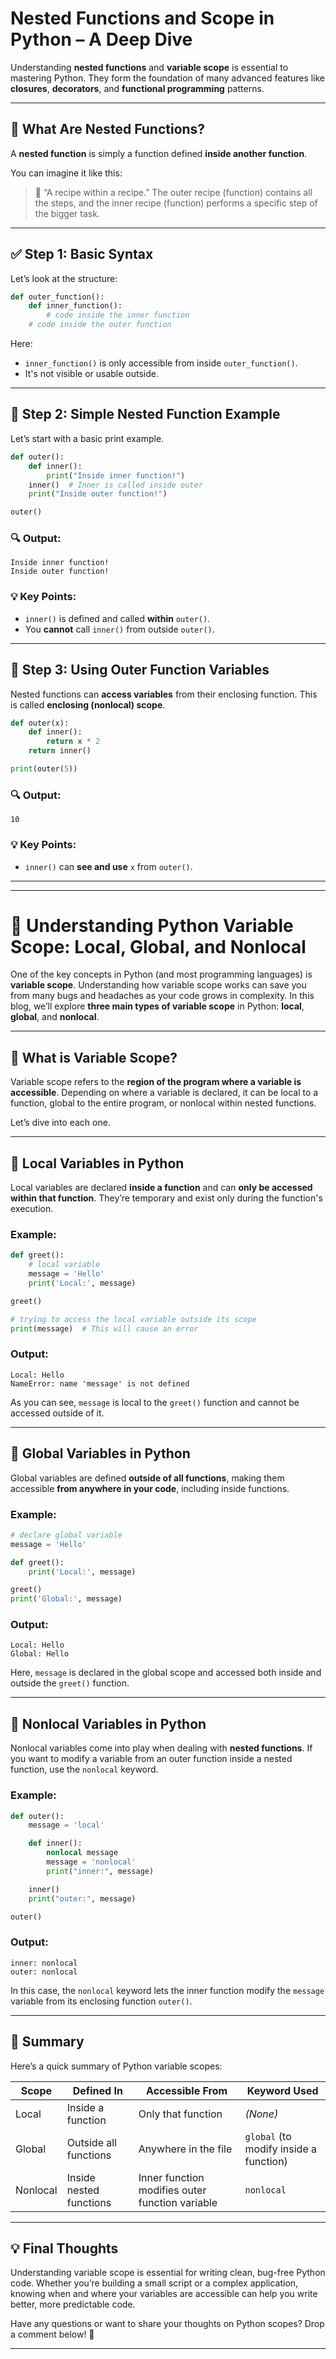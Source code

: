 # Nested Functions and Scope in Python – A Deep Dive

Understanding **nested functions** and **variable scope** is essential to mastering Python. They form the foundation of many advanced features like **closures**, **decorators**, and **functional programming** patterns.

---

## 🧠 What Are Nested Functions?

A **nested function** is simply a function defined **inside another function**.

You can imagine it like this:

> 🍳 “A recipe within a recipe.” The outer recipe (function) contains all the steps, and the inner recipe (function) performs a specific step of the bigger task.

---

## ✅ Step 1: Basic Syntax

Let’s look at the structure:

```python
def outer_function():
    def inner_function():
        # code inside the inner function
    # code inside the outer function
```

Here:

- `inner_function()` is only accessible from inside `outer_function()`.
- It's not visible or usable outside.

---

## 🧪 Step 2: Simple Nested Function Example

Let’s start with a basic print example.

```python
def outer():
    def inner():
        print("Inside inner function!")
    inner()  # Inner is called inside outer
    print("Inside outer function!")

outer()
```

### 🔍 Output:

```
Inside inner function!
Inside outer function!
```

### 💡 Key Points:

- `inner()` is defined and called **within** `outer()`.
- You **cannot** call `inner()` from outside `outer()`.

---

## 🧪 Step 3: Using Outer Function Variables

Nested functions can **access variables** from their enclosing function. This is called **enclosing (nonlocal) scope**.

```python
def outer(x):
    def inner():
        return x * 2
    return inner()

print(outer(5))
```

### 🔍 Output:

```
10
```

### 💡 Key Points:

- `inner()` can **see and use** `x` from `outer()`.

---

---

# 🐍 Understanding Python Variable Scope: Local, Global, and Nonlocal

One of the key concepts in Python (and most programming languages) is **variable scope**. Understanding how variable scope works can save you from many bugs and headaches as your code grows in complexity. In this blog, we’ll explore **three main types of variable scope** in Python: **local**, **global**, and **nonlocal**.

---

## 📍 What is Variable Scope?

Variable scope refers to the **region of the program where a variable is accessible**. Depending on where a variable is declared, it can be local to a function, global to the entire program, or nonlocal within nested functions.

Let’s dive into each one.

---

## 🔹 Local Variables in Python

Local variables are declared **inside a function** and can **only be accessed within that function**. They’re temporary and exist only during the function's execution.

### Example:

```python
def greet():
    # local variable
    message = 'Hello'
    print('Local:', message)

greet()

# trying to access the local variable outside its scope
print(message)  # This will cause an error
```

### Output:

```
Local: Hello
NameError: name 'message' is not defined
```

As you can see, `message` is local to the `greet()` function and cannot be accessed outside of it.

---

## 🔸 Global Variables in Python

Global variables are defined **outside of all functions**, making them accessible **from anywhere in your code**, including inside functions.

### Example:

```python
# declare global variable
message = 'Hello'

def greet():
    print('Local:', message)

greet()
print('Global:', message)
```

### Output:

```
Local: Hello
Global: Hello
```

Here, `message` is declared in the global scope and accessed both inside and outside the `greet()` function.

---

## 🔹 Nonlocal Variables in Python

Nonlocal variables come into play when dealing with **nested functions**. If you want to modify a variable from an outer function inside a nested function, use the `nonlocal` keyword.

### Example:

```python
def outer():
    message = 'local'

    def inner():
        nonlocal message
        message = 'nonlocal'
        print("inner:", message)

    inner()
    print("outer:", message)

outer()
```

### Output:

```
inner: nonlocal
outer: nonlocal
```

In this case, the `nonlocal` keyword lets the inner function modify the `message` variable from its enclosing function `outer()`.

---

## 🧠 Summary

Here’s a quick summary of Python variable scopes:

| Scope    | Defined In              | Accessible From                                 | Keyword Used                           |
| -------- | ----------------------- | ----------------------------------------------- | -------------------------------------- |
| Local    | Inside a function       | Only that function                              | _(None)_                               |
| Global   | Outside all functions   | Anywhere in the file                            | `global` (to modify inside a function) |
| Nonlocal | Inside nested functions | Inner function modifies outer function variable | `nonlocal`                             |

---

## 💡 Final Thoughts

Understanding variable scope is essential for writing clean, bug-free Python code. Whether you’re building a small script or a complex application, knowing when and where your variables are accessible can help you write better, more predictable code.

Have any questions or want to share your thoughts on Python scopes? Drop a comment below! 🚀

---
